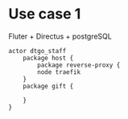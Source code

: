 # Use case 1

Fluter + Directus + postgreSQL

```plantuml
actor dtgo_staff
    package host {
        package reverse-proxy {
        node traefik
    }
    package gift {
        
    }
}

```
